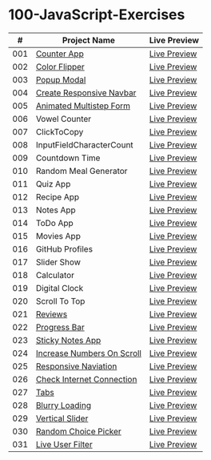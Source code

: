 # 100-JavaScript-Exercises

| #   | Project Name                                                                                                                | Live Preview                                                                                          |
| --- | --------------------------------------------------------------------------------------------------------------------------- | ----------------------------------------------------------------------------------------------------- |
| 001 | [Counter App](https://github.com/DevMohamedElshazly/100-JavaScript-APP/tree/main/001-Counter-App)                           | [Live Preview](https://devmohamedelshazly.github.io/100-JavaScript-APP/001-Counter-App)               |
| 002 | [Color Flipper](https://github.com/DevMohamedElshazly/100-JavaScript-APP/tree/main/002-Color-Flipper)                       | [Live Preview](https://devmohamedelshazly.github.io/100-JavaScript-APP/002-Color-Flipper)             |
| 003 | [Popup Modal](https://github.com/DevMohamedElshazly/100-JavaScript-APP/tree/main/003-Popup-Modal)                           | [Live Preview](https://devmohamedelshazly.github.io/100-JavaScript-APP/003-Popup-Modal)               |
| 004 | [Create Responsive Navbar](https://github.com/DevMohamedElshazly/100-JavaScript-APP/tree/main/004-Create-ResponsiveNavbar)  | [Live Preview](https://devmohamedelshazly.github.io/100-JavaScript-APP/004-Create-ResponsiveNavbar)   |
| 005 | [Animated Multistep Form](https://github.com/DevMohamedElshazly/100-JavaScript-APP/tree/main/005-Animated-Multistep-Form)   | [Live Preview](https://devmohamedelshazly.github.io/100-JavaScript-APP/005-Animated-Multistep-Form)   |
| 006 | Vowel Counter                                                                                                               | [Live Preview](https://devmohamedelshazly.github.io/100-JavaScript-APP/006-Vowel-Counter)             |
| 007 | ClickToCopy                                                                                                                 | [Live Preview](https://devmohamedelshazly.github.io/100-JavaScript-APP/007-ClickToCopy)               |
| 008 | InputFieldCharacterCount                                                                                                    | [Live Preview](https://devmohamedelshazly.github.io/100-JavaScript-APP/008-InputField-CharacterCount) |
| 009 | Countdown Time                                                                                                              | [Live Preview](https://devmohamedelshazly.github.io/100-JavaScript-APP/009-Countdown-Time)            |
| 010 | Random Meal Generator                                                                                                       | [Live Preview](https://devmohamedelshazly.github.io/100-JavaScript-APP/010-Random-Meal-Generator)     |
| 011 | Quiz App                                                                                                                    | [Live Preview](https://devmohamedelshazly.github.io/100-JavaScript-APP/011-Quiz-App)                  |
| 012 | Recipe App                                                                                                                  | [Live Preview](https://devmohamedelshazly.github.io/100-JavaScript-APP/012-Recipe-App)                |
| 013 | Notes App                                                                                                                   | [Live Preview](https://devmohamedelshazly.github.io/100-JavaScript-APP/013-Notes-App)                 |
| 014 | ToDo App                                                                                                                    | [Live Preview](https://devmohamedelshazly.github.io/100-JavaScript-APP/014-ToDo-App)                  |
| 015 | Movies App                                                                                                                  | [Live Preview](https://devmohamedelshazly.github.io/100-JavaScript-APP/015-Movies-App)                |
| 016 | GitHub Profiles                                                                                                             | [Live Preview](https://devmohamedelshazly.github.io/100-JavaScript-APP/016-GitHub-Profiles)           |
| 017 | Slider Show                                                                                                                 | [Live Preview](https://devmohamedelshazly.github.io/100-JavaScript-APP/017-Slider-Show)               |
| 018 | Calculator                                                                                                                  | [Live Preview](https://devmohamedelshazly.github.io/100-JavaScript-APP/018-Calculator)                |
| 019 | Digital Clock                                                                                                               | [Live Preview](https://devmohamedelshazly.github.io/100-JavaScript-APP/019-Digital-Clock)             |
| 020 | Scroll To Top                                                                                                               | [Live Preview](https://devmohamedelshazly.github.io/100-JavaScript-APP/020-Scroll-To-Top)             |
| 021 | [Reviews]()                                                                                                                     | [Live Preview](https://devmohamedelshazly.github.io/100-JavaScript-APP/021-Reviews)                   |
| 022 | [Progress Bar]()                                                                                                                     | [Live Preview](https://devmohamedelshazly.github.io/100-JavaScript-APP/021-Reviews)                   |
| 023 | [Sticky Notes App]()                                                                                                                     | [Live Preview](https://devmohamedelshazly.github.io/100-JavaScript-APP/021-Reviews)                   |
| 024 | [Increase Numbers On Scroll]()                                                                                                                     | [Live Preview](https://devmohamedelshazly.github.io/100-JavaScript-APP/021-Reviews)                   |
| 025 | [Responsive Naviation]()                                                                                                                     | [Live Preview](https://devmohamedelshazly.github.io/100-JavaScript-APP/021-Reviews)                   |
| 026 | [Check Internet Connection](https://github.com/DevMohamedElshazly/100-JavaScript-APP/tree/main/005-Animated-Multistep-Form) | [Live Preview](https://devmohamedelshazly.github.io/100-JavaScript-APP/026-check-InternetConnection)  |
| 027 | [Tabs](https://github.com/DevMohamedElshazly/100-JavaScript-APP/tree/main/027-Tabs)                                         | [Live Preview](https://devmohamedelshazly.github.io/100-JavaScript-APP/027-Tabs)                      |
| 028 | [Blurry Loading](https://github.com/DevMohamedElshazly/100-JavaScript-APP/tree/main/028-Blurry-Loading)                     | [Live Preview](https://devmohamedelshazly.github.io/100-JavaScript-APP/028-Blurry-Loading)            |
| 029 | [Vertical Slider](https://github.com/DevMohamedElshazly/100-JavaScript-APP/tree/main/029-Vertical-Slider)                   | [Live Preview](https://devmohamedelshazly.github.io/100-JavaScript-APP/029-Vertical-Slider)           |
| 030 | [Random Choice Picker](https://github.com/DevMohamedElshazly/100-JavaScript-APP/tree/main/030-Random-Choice-Picker)         | [Live Preview](https://devmohamedelshazly.github.io/100-JavaScript-APP/030-Random-Choice-Picker)      |
| 031 | [Live User Filter](https://github.com/DevMohamedElshazly/100-JavaScript-APP/tree/main/031-Live-User-Filter)                 | [Live Preview](https://devmohamedelshazly.github.io/100-JavaScript-APP/031-Live-User-Filter)          |
